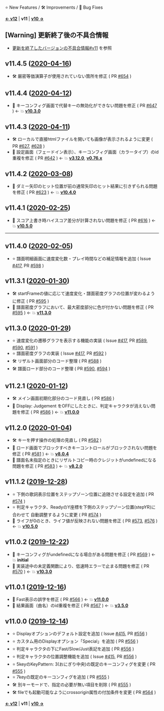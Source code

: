 ⭐ New Features / 🛠️ Improvements / 🐞 Bug Fixes

[**<- v12**](Changelog-v12.html) | **v11** | [**v10 ->**](Changelog-v10.html)

## [Warning] 更新終了後の不具合情報
- [更新を終了したバージョンの不具合情報#v11](DeprecatedVersionBugs.html#v11) を参照

## v11.4.5 ([2020-04-16](https://github.com/cwtickle/danoniplus/releases/tag/v11.4.5))
- 🛠️ 厳密等価演算子が使用されていない箇所を修正 ( PR [#654](https://github.com/cwtickle/danoniplus/pull/654) )

## v11.4.4 ([2020-04-12](https://github.com/cwtickle/danoniplus/releases/tag/v11.4.4))
- 🐞 キーコンフィグ画面で代替キーの無効化ができない問題を修正 ( PR [#647](https://github.com/cwtickle/danoniplus/pull/647) ) <- :boom: [**v10.3.0**](Changelog-v10.html#v1030-2019-12-01)

## v11.4.3 ([2020-04-11](https://github.com/cwtickle/danoniplus/releases/tag/v11.4.3))
- 🛠️ ローカルで直接htmlファイルを開いても画像が表示されるように変更 ( PR [#627](https://github.com/cwtickle/danoniplus/pull/627), [#628](https://github.com/cwtickle/danoniplus/pull/628) )
- 🐞 設定画面（フェードイン表示）、キーコンフィグ画面（カラータイプ）のid重複を修正 ( PR [#642](https://github.com/cwtickle/danoniplus/pull/642) ) <- :boom: [**v3.12.0**](Changelog-v3.html#v3120-2019-04-21), [**v0.76.x**](Changelog-v0.html#v076x-2018-11-24)

## v11.4.2 ([2020-03-08](https://github.com/cwtickle/danoniplus/releases/tag/v11.4.2))
- 🐞 ダミー矢印のヒット位置が前の通常矢印のヒット結果に引きずられる問題を修正 ( PR [#623](https://github.com/cwtickle/danoniplus/pull/623) ) <- :boom: [**v10.4.0**](Changelog-v10.html#v1040-2019-12-07)

## v11.4.1 ([2020-02-25](https://github.com/cwtickle/danoniplus/releases/tag/v11.4.1))
- 🐞 スコア上書き時ハイスコア差分が計算されない問題を修正 ( PR [#616](https://github.com/cwtickle/danoniplus/pull/616) ) <- :boom: [**v10.5.0**](Changelog-v10.html#v1050-2019-12-13)

----

## v11.4.0 ([2020-02-05](https://github.com/cwtickle/danoniplus/releases/tag/v11.4.0))
- ⭐️ 譜面明細画面に速度変化数・プレイ時間などの補足情報を追加 ( Issue [#417](https://github.com/cwtickle/danoniplus/pull/417), PR [#598](https://github.com/cwtickle/danoniplus/pull/598) )

## v11.3.1 ([2020-01-30](https://github.com/cwtickle/danoniplus/releases/tag/v11.3.1))
- 🛠️ startFrameの値に応じて速度変化・譜面密度グラフの位置が変わるように修正 ( PR [#595](https://github.com/cwtickle/danoniplus/pull/595) )
- 🐞 譜面密度グラフにおいて、最大密度部分に色が付かない問題を修正 ( PR [#595](https://github.com/cwtickle/danoniplus/pull/595) ) <- :boom: [**v11.3.0**](Changelog-v11.html#v1130-2020-01-29)

## v11.3.0 ([2020-01-29](https://github.com/cwtickle/danoniplus/releases/tag/v11.3.0))
- ⭐️ 速度変化の遷移グラフを表示する機能の実装 ( Issue [#417](https://github.com/cwtickle/danoniplus/pull/417), PR [#589](https://github.com/cwtickle/danoniplus/pull/589), [#590](https://github.com/cwtickle/danoniplus/pull/590), [#591](https://github.com/cwtickle/danoniplus/pull/591) )
- ⭐️ 譜面密度グラフの実装 ( Issue [#417](https://github.com/cwtickle/danoniplus/pull/417), PR [#592](https://github.com/cwtickle/danoniplus/pull/592) )
- 🛠️ リザルト画面部分のコード整理 ( PR [#588](https://github.com/cwtickle/danoniplus/pull/588) )
- 🛠️ 譜面ロード部分のコード整理 ( PR [#590](https://github.com/cwtickle/danoniplus/pull/590), [#594](https://github.com/cwtickle/danoniplus/pull/594) )

## v11.2.1 ([2020-01-12](https://github.com/cwtickle/danoniplus/releases/tag/v11.2.1))
- 🛠️ メイン画面初期化部分のコード見直し ( PR [#586](https://github.com/cwtickle/danoniplus/pull/586) )
- 🐞 Display: Judgement をOFFにしたときに、判定キャラクタが消えない問題を修正 ( PR [#586](https://github.com/cwtickle/danoniplus/pull/586) ) <- :boom: [**v11.0.0**](Changelog-v11.html#v1100-2019-12-14)

## v11.2.0 ([2020-01-04](https://github.com/cwtickle/danoniplus/releases/tag/v11.2.0))
- 🛠️ キーを押す操作の処理の見直し ( PR [#582](https://github.com/cwtickle/danoniplus/pull/582) )
- 🐞 ロード画面でブロックすべきキーコントロールがブロックされない問題を修正 ( PR [#581](https://github.com/cwtickle/danoniplus/pull/581) ) <- :boom: [**v8.0.4**](Changelog-v8.html#v804-2019-09-23)
- 🐞 譜面名未指定のときにリザルトコピー時のクレジットがundefinedになる問題を修正 ( PR [#583](https://github.com/cwtickle/danoniplus/pull/583) ) <- :boom: [**v8.2.0**](Changelog-v8.html#v820-2019-09-24)

## v11.1.2 ([2019-12-28](https://github.com/cwtickle/danoniplus/releases/tag/v11.1.2))
- ⭐️ 下側の歌詞表示位置をステップゾーン位置に追随させる設定を追加 ( PR [#574](https://github.com/cwtickle/danoniplus/pull/574) )
- ⭐️ 判定キャラクタ、ReadyのY座標を下側のステップゾーン位置(stepYR)に合わせて
自動調整するように変更 ( PR [#574](https://github.com/cwtickle/danoniplus/pull/574) )
- 🐞 ライフが0のとき、ライフ値が反映されない問題を修正 ( PR [#573](https://github.com/cwtickle/danoniplus/pull/573), [#576](https://github.com/cwtickle/danoniplus/pull/576) ) <- :boom: [**v10.5.0**](Changelog-v10.html#v1050-2019-12-13)

## v11.0.2 ([2019-12-22](https://github.com/cwtickle/danoniplus/releases/tag/v11.0.2))
- 🐞 キーコンフィグがundefinedになる場合がある問題を修正 ( PR [#569](https://github.com/cwtickle/danoniplus/pull/569) ) <- :boom: **initial**
- 🐞 実装途中の未定義関数により、低速時エラーで止まる問題を修正 ( PR [#570](https://github.com/cwtickle/danoniplus/pull/570) ) <- :boom: [**v10.3.0**](Changelog-v10.html#v1030-2019-12-01)

## v11.0.1 ([2019-12-16](https://github.com/cwtickle/danoniplus/releases/tag/v11.0.1))
- 🐞 Fast表示の誤字を修正 ( PR [#566](https://github.com/cwtickle/danoniplus/pull/566) ) <- :boom: [**v11.0.0**](Changelog-v11.html#v1100-2019-12-14)
- 🐞 結果画面（曲名）のid重複を修正 ( PR [#567](https://github.com/cwtickle/danoniplus/pull/567) ) <- :boom: [**v3.5.0**](Changelog-v3.html#v350-2019-03-23)

## v11.0.0 ([2019-12-14](https://github.com/cwtickle/danoniplus/releases/tag/v11.0.0))
- ⭐️ Displayオプションのデフォルト設定を追加 ( Issue [#415](https://github.com/cwtickle/danoniplus/pull/415), PR [#556](https://github.com/cwtickle/danoniplus/pull/556) )
- ⭐️ カスタム用のDisplayオプション「Special」を追加 ( PR [#556](https://github.com/cwtickle/danoniplus/pull/556) )
- ⭐️ 判定キャラクタの下にFast/Slow/Just表記を追加 ( PR [#556](https://github.com/cwtickle/danoniplus/pull/556) )
- ⭐️ 判定キャラクタの位置調整機能を追加 ( Issue [#415](https://github.com/cwtickle/danoniplus/pull/415), PR [#556](https://github.com/cwtickle/danoniplus/pull/556) )
- ⭐️ 5keyのKeyPattern: 3(おにぎり中央)の既定のキーコンフィグを変更 ( PR [#555](https://github.com/cwtickle/danoniplus/pull/555) )
- ⭐️ 7keyの既定のキーコンフィグを追加 ( PR [#555](https://github.com/cwtickle/danoniplus/pull/555) )
- 🛠️ 別キーモードで、指定の必要が無い項目を削除 ( PR [#555](https://github.com/cwtickle/danoniplus/pull/555) )
- 🛠️ fileでも起動可能なようにcrossorigin属性の付加条件を変更 ( PR [#564](https://github.com/cwtickle/danoniplus/pull/564) )

[**<- v12**](Changelog-v12.html) | **v11** | [**v10 ->**](Changelog-v10.html)
